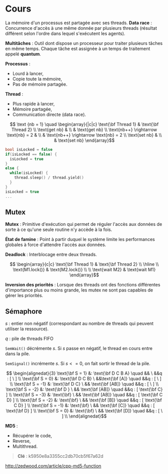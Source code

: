 # Cours

La mémoire d'un processus est partagée avec ses threads.
**Data race** : Concurrence d'accès à une même donnée par plusieurs threads (résultat différent selon l'ordre dans lequel s'exécutent les agents).

**Multitâches** : Outil dont dispose un processeur pour traiter plusieurs tâches en même temps. Chaque tâche est assignée à un temps de traitement appelé **quantum**.

**Processus** : 
 * Lourd à lancer,
 * Copie toute la mémoire,
 * Pas de mémoire partagée.

**Thread** :
 * Plus rapide à lancer,
 *  Mémoire partagée,
 * Communication directe (data race).

$$ \text {nb = 1} \quad \begin{array}{|c|c}
\text{\bf Thread 1} & \text{\bf Thread 2} \\
\text{get nb} & \\
 & \text{get nb} \\ 
\text{nb++} \rightarrow \text{nb} = 2 & \\
& \text{nb++} \rightarrow \text{nb} = 2 \\
\text{set nb} & \\
& \text{set nb}
\end{array}$$

``` c
bool isLocked = false
if(isLocked == false) {
  isLocked = true
}
else {
  while(isLocked) {
    thread.sleep() / thread.yield()
  }
}
isLocked = true
...
```

## Mutex

**Mutex** : Primitive d'exécution qui permet de réguler l'accès aux données de sorte à ce qu'une seule routine n'y accède à la fois.

**État de famine** : Point à partir duquel le système limite les performances globales à force d'attendre l'accès aux données.

**Deadlock** : Interblocage entre deux threads.


$$ \begin{array}{c|c}
\text{\bf Thread 1} & \text{\bf Thread 2} \\
\hline \\
\text{M1.lock()} & \text{M2.lock()} \\ \\
\text{wait M2} & \text{wait M1}
\end{array}$$

**Inversion des priorités** : Lorsque des threads ont des fonctions différentes d'importance plus ou moins grande, les mutex ne sont pas capables de gérer les priorités.

## Sémaphore

$s$ : entier non négatif (correspondant au nombre de threads qui peuvent utiliser la ressource).

$q$ : pile de threads FIFO

```SemWait()``` décrémente $s$. Si $s$ passe en négatif, le thread en cours entre dans la pile.

```SemSignal()``` incrémente $s$. Si $s <= 0$, on fait sortir le thread de la pile.

$$ \begin{alignedat}{3} 
\text{\bf S = 1} &:  \text{\bf D C B A} \quad && \ &&q :  [ \ ] \\
\text{\bf S = 0} &: \text{\bf D C B} \  &&\text{\bf [A]} \quad &&q : [ \ ] \\
\text{\bf S = -1} &: \text{\bf D C} \ && \text{\bf [AB]} \quad &&q : [ \ ] \\
\text{\bf S = -2} &: \text{\bf D } \ && \text{\bf [AB]} \quad &&q : [ \text{\bf C} ] \\
\text{\bf S = -3} &: \text{\bf} \ && \text{\bf [AB]} \quad &&q : [ \text{\bf C D} ] \\
\text{\bf S = -2} &: \text{\bf} \ && \text{\bf [B]} \quad &&q : [ \text{\bf C D} ] \\
\text{\bf S = -1} &: \text{\bf} \ && \text{\bf [C]} \quad &&q : [ \text{\bf D} ] \\
\text{\bf S = 0} &: \text{\bf} \ && \text{\bf [D]} \quad &&q : [ \  ] \\
 \end{alignedat}$$

**MD5** :
 * Récupérer le code,
 * Reverse,
 * Multithread.
> **Clé** :  k5950e8a3355cc2db70cb5f67a62d

http://zedwood.com/article/cpp-md5-function
<!--stackedit_data:
eyJoaXN0b3J5IjpbMTE5ODY0NjUxNCw4MTUwNzEyNzIsNTAzMT
YyNTgzLDk1MDM0OTgwOSwxNzc3OTQzMjE2LC03MzQyMjE1MDcs
LTEzNzg2OTI1MTYsMzU0OTg0MzcyLDEwMzU5NjgyODMsLTE5Mz
MxNjk0ODhdfQ==
-->